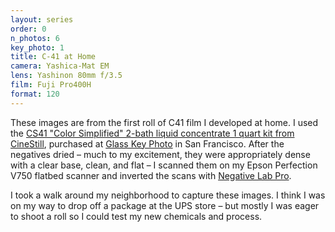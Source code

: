 ```yaml
---
layout: series
order: 0
n_photos: 6
key_photo: 1
title: C-41 at Home
camera: Yashica-Mat EM
lens: Yashinon 80mm f/3.5
film: Fuji Pro400H
format: 120
---
```


These images are from the first roll of C41 film I developed at home. I used the [CS41 "Color Simplified" 2-bath liquid concentrate 1 quart kit from CineStill](https://cinestillfilm.com/products/cs41-simplified-color-processing-at-home-quart-kit-c-41-chemistry?variant=30376678593), purchased at [Glass Key Photo](https://www.glasskeyphoto.com) in San Francisco. After the negatives dried – much to my excitement, they were appropriately dense with a clear base, clean, and flat – I scanned them on my Epson Perfection V750 flatbed scanner and inverted the scans with [Negative Lab Pro](https://www.negativelabpro.com).

I took a walk around my neighborhood to capture these images. I think I was on my way to drop off a package at the UPS store – but mostly I was eager to shoot a roll so I could test my new chemicals and process.